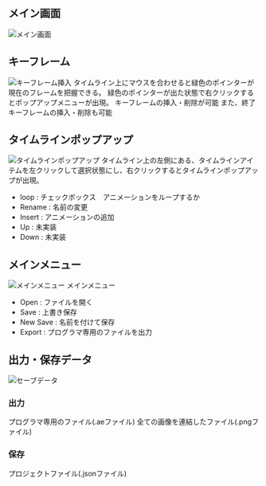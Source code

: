 
## メイン画面
![メイン画面](https://user-images.githubusercontent.com/67222601/189551268-022f4109-ee8f-4e2a-8f6f-a2473a20ba80.png "メイン")

## キーフレーム
![キーフレーム挿入](https://user-images.githubusercontent.com/67222601/189551263-e4a86399-e9f9-4967-8e3b-37a3b3ed3b70.png "キーフレーム挿入")
タイムライン上にマウスを合わせると緑色のポインターが現在のフレームを把握できる。
緑色のポインターが出た状態で右クリックするとポップアップメニューが出現。
キーフレームの挿入・削除が可能
また、終了キーフレームの挿入・削除も可能

## タイムラインポップアップ
![タイムラインポップアップ](https://user-images.githubusercontent.com/67222601/189551264-e0151db5-0fe4-4e7c-99be-982632dbf2aa.png "タイムラインポップアップ")
タイムライン上の左側にある、タイムラインアイテムを左クリックして選択状態にし、右クリックするとタイムラインポップアップが出現。

+ loop : チェックボックス　アニメーションをループするか
+ Rename : 名前の変更
+ Insert : アニメーションの追加
+ Up : 未実装
+ Down : 未実装

## メインメニュー
![メインメニュー](https://user-images.githubusercontent.com/67222601/189551266-25f35e4f-5ee5-42c0-8ee0-54141c2ae6ca.png "メインメニュー")
メインメニュー
+ Open : ファイルを開く
+ Save : 上書き保存
+ New Save : 名前を付けて保存
+ Export : プログラマ専用のファイルを出力

## 出力・保存データ
![セーブデータ](https://user-images.githubusercontent.com/67222601/189551269-57c9b9d0-606f-46ec-ba5d-1c1e9fe8d123.png "セーブデータ")

### 出力
プログラマ専用のファイル(.aeファイル)
全ての画像を連結したファイル(.pngファイル)
### 保存
プロジェクトファイル(.jsonファイル)
